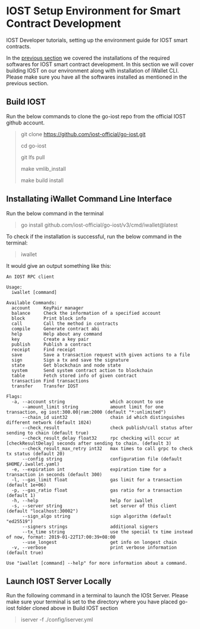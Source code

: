 # IOST Setup Environment for Smart Contract Development

IOST Developer tutorials, setting up the environment guide for IOST smart contracts.

In the [previous section](https://github.com/vinayakkalra/IOST-getting-started) we covered the installations of the required softwares for IOST smart contract development. In this section we will cover building IOST on our environment along with installation of iWallet CLI. Please make sure you have all the softwares installed as mentioned in the previous section.

## Build IOST

Run the below commands to clone the go-iost repo from the official IOST github account.

> git clone https://github.com/iost-official/go-iost.git
> 
> cd go-iost
> 
> git lfs pull
> 
> make vmlib_install
> 
> make build install

## Installating iWallet Command Line Interface

Run the below command in the terminal

> go install github.com/iost-official/go-iost/v3/cmd/iwallet@latest

To check if the installation is successful, run the below command in the terminal:

> iwallet

It would give an output something like this:

```
An IOST RPC client

Usage:
  iwallet [command]

Available Commands:
  account     KeyPair manager
  balance     Check the information of a specified account
  block       Print block info
  call        Call the method in contracts
  compile     Generate contract abi
  help        Help about any command
  key         Create a key pair
  publish     Publish a contract
  receipt     Find receipt
  save        Save a transaction request with given actions to a file
  sign        Sign a tx and save the signature
  state       Get blockchain and node state
  system      Send system contract action to blockchain
  table       Fetch stored info of given contract
  transaction Find transactions
  transfer    Transfer IOST

Flags:
  -a, --account string                 which account to use
      --amount_limit string            amount limit for one transaction, eg iost:300.00|ram:2000 (default "*:unlimited")
      --chain_id uint32                chain id which distinguishes different network (default 1024)
      --check_result                   check publish/call status after sending to chain (default true)
      --check_result_delay float32     rpc checking will occur at [checkResultDelay] seconds after sending to chain. (default 3)
      --check_result_max_retry int32   max times to call grpc to check tx status (default 20)
      --config string                  configuration file (default $HOME/.iwallet.yaml)
  -e, --expiration int                 expiration time for a transaction in seconds (default 300)
  -l, --gas_limit float                gas limit for a transaction (default 1e+06)
  -p, --gas_ratio float                gas ratio for a transaction (default 1)
  -h, --help                           help for iwallet
  -s, --server string                  set server of this client (default "localhost:30002")
      --sign_algo string               sign algorithm (default "ed25519")
      --signers strings                additional signers
      --tx_time string                 use the special tx time instead of now, format: 2019-01-22T17:00:39+08:00
      --use_longest                    get info on longest chain
  -v, --verbose                        print verbose information (default true)

Use "iwallet [command] --help" for more information about a command.
```

## Launch IOST Server Locally

Run the following command in a terminal to launch the IOSt Server. Please make sure your terminal is set to the directory where you have placed go-iost folder cloned above in Build IOST section

> iserver -f ./config/iserver.yml

